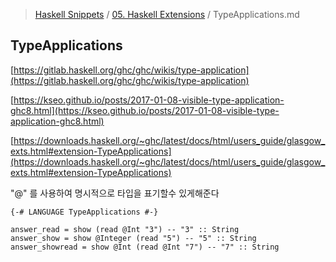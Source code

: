> [Haskell Snippets](../README.md) / [05. Haskell Extensions](README.md) / TypeApplications.md
## TypeApplications
[https://gitlab.haskell.org/ghc/ghc/wikis/type-application](https://gitlab.haskell.org/ghc/ghc/wikis/type-application)

[https://kseo.github.io/posts/2017-01-08-visible-type-application-ghc8.html](https://kseo.github.io/posts/2017-01-08-visible-type-application-ghc8.html)

[https://downloads.haskell.org/~ghc/latest/docs/html/users_guide/glasgow_exts.html#extension-TypeApplications](https://downloads.haskell.org/~ghc/latest/docs/html/users_guide/glasgow_exts.html#extension-TypeApplications)

"@" 를 사용하여 명시적으로 타입을 표기할수 있게해준다

```
{-# LANGUAGE TypeApplications #-}

answer_read = show (read @Int "3") -- "3" :: String
answer_show = show @Integer (read "5") -- "5" :: String
answer_showread = show @Int (read @Int "7") -- "7" :: String
```